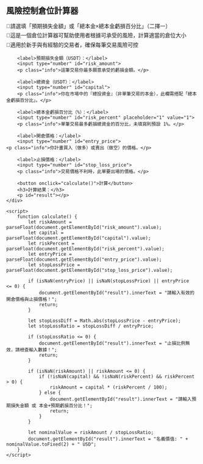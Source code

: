 
<html lang="zh">
<head>
    <meta charset="UTF-8">
    <meta name="viewport" content="width=device-width, initial-scale=1.0">
    <title>交易計算器</title>
    <style>
        body { font-family: Arial, sans-serif; margin: 6px; }
        .container { max-width: 500px; margin: auto; }
        label { display: block; margin-top: 12px; }
        input { width: 100%; padding: 8px; margin-top: 5px; }
        button { margin-top: 15px; padding: 10px; width: 100%; background: blue; color: white; border: none; }
        p { line-height: 1.4; margin: 5px 0; } /* 調整行高與間距 */
        .info { font-size: 14px; color: gray; margin-top: 3px; }
    </style>
</head>
<body>
    <div class="container">
        <h2>風險控制倉位計算器</h2>
        <p>🔹請選填「預期損失金額」或「總本金×總本金虧損百分比」（二擇一）</p>
        <p>🔹這是一個倉位計算器可幫助使用者根據可承受的風險，計算適當的倉位大小</p>
        <p>🔹適用於新手與有經驗的交易者，確保每筆交易風險可控</p>
       
        <label>預期損失金額（USDT）：</label>
        <input type="number" id="risk_amount">
        <p class="info">這筆交易你最多願意承受的虧損金額。</p>
        
        <label>總資金（USDT）：</label>
        <input type="number" id="capital">
        <p class="info">你在市場中的『總投資金』（非單筆交易的本金），此欄需搭配「總本金虧損百分比」。</p>
        
        <label>總本金虧損百分比（%）：</label>
        <input type="number" id="risk_percent" placeholder="1" value="1">
        <p class="info">單筆交易最多虧損總資金的百分比，未填寫則預設 1%。</p>
        
        <label>開倉價格：</label>
        <input type="number" id="entry_price">
	<p class="info">你計畫買入（做多）或賣出（做空）的價格。</p>        

        <label>止損價格：</label>
        <input type="number" id="stop_loss_price">
        <p class="info">交易價格不利時，此單要出場的價格。</p>
        
        <button onclick="calculate()">計算</button>
        <h3>計算結果：</h3>
        <p id="result"></p>
    </div>

    <script>
        function calculate() {
            let riskAmount = parseFloat(document.getElementById("risk_amount").value);
            let capital = parseFloat(document.getElementById("capital").value);
            let riskPercent = parseFloat(document.getElementById("risk_percent").value);
            let entryPrice = parseFloat(document.getElementById("entry_price").value);
            let stopLossPrice = parseFloat(document.getElementById("stop_loss_price").value);

            if (isNaN(entryPrice) || isNaN(stopLossPrice) || entryPrice <= 0) {
                document.getElementById("result").innerText = "請輸入有效的開倉價格與止損價格！";
                return;
            }

            let stopLossDiff = Math.abs(stopLossPrice - entryPrice);
            let stopLossRatio = stopLossDiff / entryPrice;

            if (stopLossRatio <= 0) {
                document.getElementById("result").innerText = "止損比例無效，請檢查輸入數據！";
                return;
            }

            if (isNaN(riskAmount) || riskAmount <= 0) {
                if (!isNaN(capital) && !isNaN(riskPercent) && riskPercent > 0) {
                    riskAmount = capital * (riskPercent / 100);
                } else {
                    document.getElementById("result").innerText = "請輸入預期損失金額 或 本金+預期虧損百分比！";
                    return;
                }
            }

            let nominalValue = riskAmount / stopLossRatio;
            document.getElementById("result").innerText = "名義價值: " + nominalValue.toFixed(2) + " USD";
        }
    </script>
</body>
</html>
